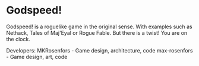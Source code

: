 # Godspeed!
Godspeed! is a roguelike game in the original sense. With examples such as Nethack, Tales of Maj'Eyal or Rogue Fable. But there is a twist! You are on the clock.

Developers:
MKRosenfors		- Game design, architecture, code
max-rosenfors	- Game design, art, code
